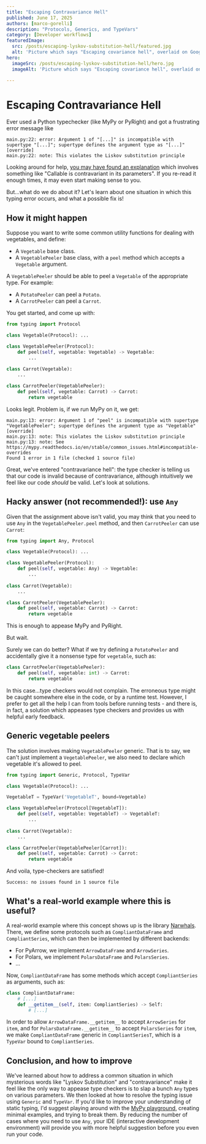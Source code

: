 ```yaml
---
title: "Escaping Contravariance Hell"
published: June 17, 2025
authors: [marco-gorelli]
description: "Protocols, Generics, and TypeVars"
category: [Developer workflows]
featuredImage:
  src: /posts/escaping-lyskov-substitution-hell/featured.jpg
  alt: 'Picture which says "Escaping covariance hell", overlaid on Google Street View image of Hell, Norway'
hero:
  imageSrc: /posts/escaping-lyskov-substitution-hell/hero.jpg
  imageAlt: 'Picture which says "Escaping covariance hell", overlaid on Google Street View image of Hell, Norway'

---
```


# Escaping Contravariance Hell

Ever used a Python typechecker (like MyPy or PyRight) and got a frustrating error message like

```console
main.py:22: error: Argument 1 of "[...]" is incompatible with supertype "[...]"; supertype defines the argument type as "[...]"  [override]
main.py:22: note: This violates the Liskov substitution principle
```

Looking around for help, [you may have found an explanation](https://metaist.com/blog/2025/05/til-typevar.html) which involves something like "Callable is contravariant in its parameters". If you re-read it enough times, it may even start making sense to you.

But...what do we do about it? Let's learn about one situation in which this typing error occurs, and what a possible fix is!

## How it might happen

Suppose you want to write some common utility functions for dealing with vegetables, and define:

- A `Vegetable` base class.
- A `VegetablePeeler` base class, with a `peel` method which accepts a `Vegetable` argument.

A `VegetablePeeler` should be able to peel a `Vegetable` of the appropriate type. For example:

- A `PotatoPeeler` can peel a `Potato`.
- A `CarrotPeeler` can peel a `Carrot`.

You get started, and come up with:

```python
from typing import Protocol

class Vegetable(Protocol): ...

class VegetablePeeler(Protocol):
    def peel(self, vegetable: Vegetable) -> Vegetable:
        ...
    
class Carrot(Vegetable):
    ...

class CarrotPeeler(VegetablePeeler):
    def peel(self, vegetable: Carrot) -> Carrot:
        return vegetable
```

Looks legit. Problem is, if we run MyPy on it, we get:

```console
main.py:13: error: Argument 1 of "peel" is incompatible with supertype "VegetablePeeler"; supertype defines the argument type as "Vegetable"  [override]
main.py:13: note: This violates the Liskov substitution principle
main.py:13: note: See https://mypy.readthedocs.io/en/stable/common_issues.html#incompatible-overrides
Found 1 error in 1 file (checked 1 source file)
```

Great, we've entered "contravariance hell": the type checker is telling us that our code is invalid because of contravariance, although intuitively we feel like our code _should_ be valid. Let's look at solutions.

## Hacky answer (not recommended!): use `Any`

Given that the assignment above isn't valid, you may think that you need to use `Any` in the `VegetablePeeler.peel` method, and then `CarrotPeeler` can use `Carrot`:

```py
from typing import Any, Protocol

class Vegetable(Protocol): ...

class VegetablePeeler(Protocol):
    def peel(self, vegetable: Any) -> Vegetable:
        ...
    
class Carrot(Vegetable):
    ...

class CarrotPeeler(VegetablePeeler):
    def peel(self, vegetable: Carrot) -> Carrot:
        return vegetable
```

This is enough to appease MyPy and PyRight.

But wait.

Surely we can do better? What if we try defining a `PotatoPeeler` and accidentally give it a nonsense type for `vegetable`, such as:

```py
class CarrotPeeler(VegetablePeeler):
    def peel(self, vegetable: int) -> Carrot:
        return vegetable
```

In this case...type checkers would not complain. The erroneous type might be caught somewhere else in the code, or by a runtime test. However, I prefer to get all the help I can from tools before running tests - and there is, in fact, a solution which appeases type checkers and provides us with helpful early feedback.

## Generic vegetable peelers

The solution involves making `VegetablePeeler` generic. That is to say, we can't just implement a `VegetablePeeler`, we also need to declare which vegetable it's allowed to peel.

```py
from typing import Generic, Protocol, TypeVar

class Vegetable(Protocol): ...

VegetableT = TypeVar('VegetableT', bound=Vegetable)

class VegetablePeeler(Protocol[VegetableT]):
    def peel(self, vegetable: VegetableT) -> VegetableT:
        ...
    
class Carrot(Vegetable):
    ...

class CarrotPeeler(VegetablePeeler[Carrot]):
    def peel(self, vegetable: Carrot) -> Carrot:
        return vegetable
```

And voila, type-checkers are satisfied!

```console
Success: no issues found in 1 source file
```

## What's a real-world example where this is useful?

A real-world example where this concept shows up is the library [Narwhals](github.com/narwhals-dev/narwhals). There, we define some protocols such as `CompliantDataFrame` and `CompliantSeries`, which can then be implemented by different backends:

- For PyArrow, we implement `ArrowDataFrame` and `ArrowSeries`.
- For Polars, we implement `PolarsDataFrame` and `PolarsSeries`.
- ...

Now, `CompliantDataFrame` has some methods which accept `CompliantSeries` as arguments, such as:

```py
class CompliantDataFrame:
    # [...]
    def __getitem__(self, item: CompliantSeries) -> Self:
        # [...]
```

In order to allow `ArrowDataFrame.__getitem__` to accept `ArrowSeries` for `item`, and for `PolarsDataFrame.__getitem__` to accept `PolarsSeries` for `item`, we make `CompliantDataFrame` generic in `CompliantSeriesT`, which is a `TypeVar` bound to `CompliantSeries`.

## Conclusion, and how to improve

We've learned about how to address a common situation in which mysterious words like "Lyskov Substitution" and "contravariance" make it feel like the only way to appease type checkers is to slap a bunch `Any` types on various parameters. We then looked at how to resolve the typing issue using `Generic` and `TypeVar`. If you'd like to improve your understanding of static typing, I'd suggest playing around with the [MyPy playground](https://mypy-play.net/), creating minimal examples, and trying to break them. By reducing the number of cases where you need to use `Any`, your IDE (interactive development environment) will provide you with more helpful suggestion before you even run your code.
